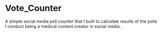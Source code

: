 # Vote_Counter
 A simple social media poll counter that I built to calculate results of the polls I conduct being a medical content creator in social media.
